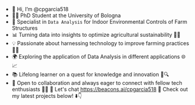 - 👋 Hi, I’m @cpgarcia518
- 👨‍🎓 PhD Student at the University of Bologna
- 🌱 Specialist in ```Data Analysis``` for Indoor Environmental Controls of Farm Structures
- 📊 Turning data into insights to optimize agricultural sustainability 🌾🌿
- 💡 Passionate about harnessing technology to improve farming practices 🚜🌱
- 🌍 Exploring the application of Data Analysis in different applications 🌐📈
- 📚 Lifelong learner on a quest for knowledge and innovation 🧠🔍
- 📌 Open to collaboration and always eager to connect with fellow tech enthusiasts 🤝🚀
📧 Let's chat https://beacons.ai/cpgarcia518
🌟 Check out my latest projects below! ⬇️👇

<!---
cpgarcia518/cpgarcia518 is a ✨ special ✨ repository because its `README.md` (this file) appears on your GitHub profile.
You can click the Preview link to take a look at your changes.
--->
